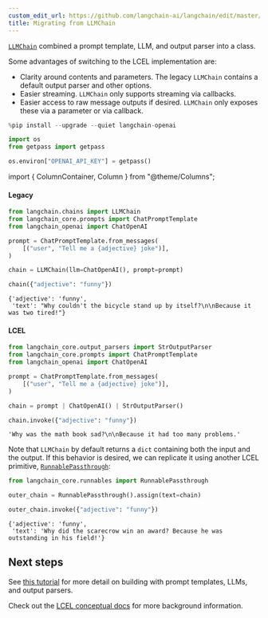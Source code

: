 ```yaml
---
custom_edit_url: https://github.com/langchain-ai/langchain/edit/master/docs/docs/versions/migrating_chains/llm_chain.ipynb
title: Migrating from LLMChain
---
```


[`LLMChain`](https://api.python.langchain.com/en/latest/chains/langchain.chains.llm.LLMChain.html) combined a prompt template, LLM, and output parser into a class.

Some advantages of switching to the LCEL implementation are:

- Clarity around contents and parameters. The legacy `LLMChain` contains a default output parser and other options.
- Easier streaming. `LLMChain` only supports streaming via callbacks.
- Easier access to raw message outputs if desired. `LLMChain` only exposes these via a parameter or via callback.


```python
%pip install --upgrade --quiet langchain-openai
```


```python
import os
from getpass import getpass

os.environ["OPENAI_API_KEY"] = getpass()
```

import { ColumnContainer, Column } from "@theme/Columns";

<ColumnContainer>

<Column>

#### Legacy



```python
from langchain.chains import LLMChain
from langchain_core.prompts import ChatPromptTemplate
from langchain_openai import ChatOpenAI

prompt = ChatPromptTemplate.from_messages(
    [("user", "Tell me a {adjective} joke")],
)

chain = LLMChain(llm=ChatOpenAI(), prompt=prompt)

chain({"adjective": "funny"})
```



```output
{'adjective': 'funny',
 'text': "Why couldn't the bicycle stand up by itself?\n\nBecause it was two tired!"}
```



</Column>

<Column>

#### LCEL




```python
from langchain_core.output_parsers import StrOutputParser
from langchain_core.prompts import ChatPromptTemplate
from langchain_openai import ChatOpenAI

prompt = ChatPromptTemplate.from_messages(
    [("user", "Tell me a {adjective} joke")],
)

chain = prompt | ChatOpenAI() | StrOutputParser()

chain.invoke({"adjective": "funny"})
```



```output
'Why was the math book sad?\n\nBecause it had too many problems.'
```



</Column>
</ColumnContainer>

Note that `LLMChain` by default returns a `dict` containing both the input and the output. If this behavior is desired, we can replicate it using another LCEL primitive, [`RunnablePassthrough`](https://api.python.langchain.com/en/latest/runnables/langchain_core.runnables.passthrough.RunnablePassthrough.html):


```python
from langchain_core.runnables import RunnablePassthrough

outer_chain = RunnablePassthrough().assign(text=chain)

outer_chain.invoke({"adjective": "funny"})
```



```output
{'adjective': 'funny',
 'text': 'Why did the scarecrow win an award? Because he was outstanding in his field!'}
```


## Next steps

See [this tutorial](/docs/tutorials/llm_chain) for more detail on building with prompt templates, LLMs, and output parsers.

Check out the [LCEL conceptual docs](/docs/concepts/#langchain-expression-language-lcel) for more background information.
